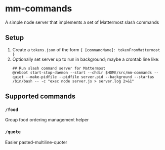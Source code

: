 # mm-commands

A simple node server that implements a set of Mattermost slash commands

## Setup

1. Create a `tokens.json` of the form `{ [commandName]: tokenFromMattermost }`
2. Optionally set server up to run in background; maybe a crontab line like:
    ```
    ## Run slash command server for Mattermost
    @reboot start-stop-daemon --start --chdir $HOME/src/mm-commands --quiet --make-pidfile --pidfile server.pid --background --startas /bin/bash -- -c "exec node server.js > server.log 2>&1"
    ```

## Supported commands

### `/food`

Group food ordering management helper

### `/quote`

Easier pasted-multiline-quoter
